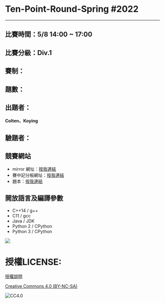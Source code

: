 # Ten-Point-Round-Spring  #2022
---

## 比賽時間：5/8 14:00 ~ 17:00

## 比賽分級：Div.1

## 賽制：

## 題數：

## 出題者：
#### Colten、Koying

## 驗題者：
#### 

## 競賽網站
-  mirror 網址：[按我連結]()
-  賽中記分板網址：[按我連結]()
-  題本：[按我連結](./statement/index.md)
## 開放語言及編譯參數

- C++14 / g+\+
- C11 / gcc
- Java / JDK
- Python 2 / CPython
- Python 3 / CPython

![](https://i.imgur.com/wUTLk3r.png)


# 授權LICENSE:
[授權說明](./LICENSE)
  
[Creative Commons 4.0 (BY-NC-SA)](https://creativecommons.org/licenses/by-nc-sa/4.0/)
  
![CC4.0](https://i.creativecommons.org/l/by-nc-sa/4.0/88x31.png)

